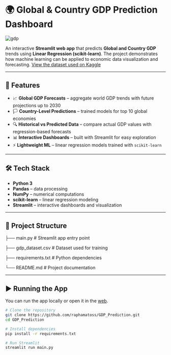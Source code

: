 # 🌍 Global & Country GDP Prediction Dashboard
![gdp](https://github.com/user-attachments/assets/df3f47c4-e671-41d1-a67f-fad8831402c7)

An interactive **Streamlit web app** that predicts **Global and Country GDP** trends using **Linear Regression (scikit-learn)**. The project demonstrates how machine learning can be applied to economic data visualization and forecasting.
[View the dataset used on Kaggle](https://www.kaggle.com/datasets/codebynadiia/gdp-per-country-20202025)

---

## 🚀 Features
- 📈 **Global GDP Forecasts** – aggregate world GDP trends with future projections up to 2030
- 🏳️ **Country-Level Predictions** – trained models for top 10 global economies
- 🔍 **Historical vs Predicted Data** – compare actual GDP values with regression-based forecasts
- 📊 **Interactive Dashboards** – built with Streamlit for easy exploration
- ⚡ **Lightweight ML** – linear regression models trained with `scikit-learn`

---

## 🛠️ Tech Stack
- **Python 3**  
- **Pandas** – data processing  
- **NumPy** – numerical computations  
- **scikit-learn** – linear regression modeling  
- **Streamlit** – interactive dashboards and visualization  

---

## 📂 Project Structure
├── main.py # Streamlit app entry point

├── gdp_dataset.csv # Dataset used for training 

├── requirements.txt # Python dependencies

└── README.md # Project documentation

---

## ▶️ Running the App
You can run the app locally or open it in the [web](https://gdp-prediction.streamlit.app/).

```bash
# Clone the repository
git clone https://github.com/raphamatoss/GDP_Prediction.git
cd GDP_Prediction

# Install dependencies
pip install -r requirements.txt

# Run Streamlit
streamlit run main.py

